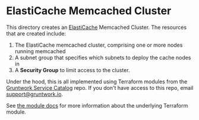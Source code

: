 # ElastiCache Memcached Cluster

This directory creates an [ElastiCache](https://docs.aws.amazon.com/AmazonElastiCache/latest/mem-ug/WhatIs.html)
Memcached Cluster. The resources that are created include:

1. The ElastiCache memcached cluster, comprising one or more nodes running memcached
1. A subnet group that specifies which subnets to deploy the cache nodes in
1. A **Security Group** to limit access to the cluster.

Under the hood, this is all implemented using Terraform modules from the [Gruntwork Service
Catalog](https://github.com/gruntwork-io/terraform-aws-service-catalog) repo. If you don't have access to this repo, email
[support@gruntwork.io](mailto:support@gruntwork.io).

See [the module docs](https://github.com/gruntwork-io/terraform-aws-service-catalog/tree/v0.58.0/modules/data-stores/memcached) for more
information about the underlying Terraform module.
